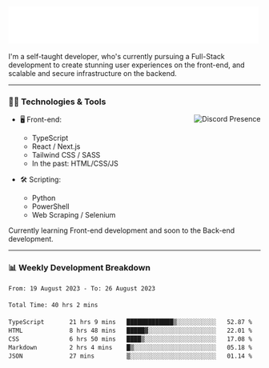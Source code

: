 <img src="assets/wave.svg" alt=":wave:" />

I'm a self-taught developer, who's currently pursuing a Full-Stack development to create stunning user experiences on the front-end, and scalable and secure infrastructure on the backend.

---

### 🧑‍💻 Technologies & Tools

<a href="https://discord.com/users/414304208649453568" target="_blank" rel="nofollow">
   <img src="https://lanyard-profile-readme.vercel.app/api/414304208649453568?idleMessage=Probably%20doing%20something%20else..." alt="Discord Presence" align="right">
</a>

- 🖥️ Front-end:

  - TypeScript
  - React / Next.js
  - Tailwind CSS / SASS
  - In the past: HTML/CSS/JS

- 🛠 Scripting:

  - Python
  - PowerShell
  - Web Scraping / Selenium

Currently learning Front-end development and soon to the Back-end development.

---

### 📊 Weekly Development Breakdown

<!-- ![ccrsxx's GitHub Stats](https://github-readme-stats.vercel.app/api?username=ccrsxx&count_private=true&theme=tokyonight) -->
<!-- ![ccrsxx's Top Langs](https://github-readme-stats.vercel.app/api/top-langs/?username=ccrsxx&hide=lua,java,html&theme=tokyonight) -->

<!--START_SECTION:waka-->

```txt
From: 19 August 2023 - To: 26 August 2023

Total Time: 40 hrs 2 mins

TypeScript       21 hrs 9 mins   █████████████▒░░░░░░░░░░░   52.87 %
HTML             8 hrs 48 mins   █████▓░░░░░░░░░░░░░░░░░░░   22.01 %
CSS              6 hrs 50 mins   ████▒░░░░░░░░░░░░░░░░░░░░   17.08 %
Markdown         2 hrs 4 mins    █▒░░░░░░░░░░░░░░░░░░░░░░░   05.18 %
JSON             27 mins         ▒░░░░░░░░░░░░░░░░░░░░░░░░   01.14 %
```

<!--END_SECTION:waka-->
